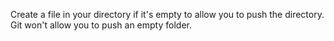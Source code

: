 Create a file in your directory if it's empty to allow you to push the directory. Git won't allow you to push an empty folder.
